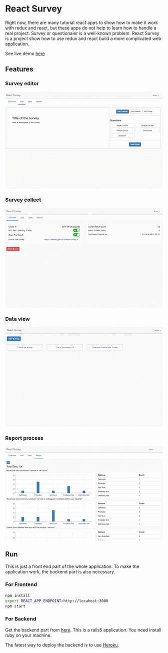 # React Survey

Right now, there are many tutorial react apps to show how to make it work with redux and react, but these apps do not help to learn how to handle a real project. Survey or questionaier is a well-known problem. React Survey is a project show how to use redux and react build a more complicated web application.

See live demo [here](https://aisensiy.github.io/react-survey)

## Features

### Survey editor

![](assets/edit-survey.gif)

### Survey collect

![](assets/collect-data.gif)

### Data view

![](assets/view-data.gif)

### Report process

![](assets/report-filter.gif)

## Run

This is just a front end part of the whole application. To make the application work, the backend part is also necessary.

### For Frontend

```sh
npm install
export REACT_APP_ENDPOINT=http://locahost:3000
npm start
```

### For Backend

Get the backend part from [here](https://github.com/aisensiy/rails-survey-backend). This is a rails5 application. You need install ruby on your machine. 

The fatest way to deploy the backend is to use [Heroku](https://www.heroku.com/).
